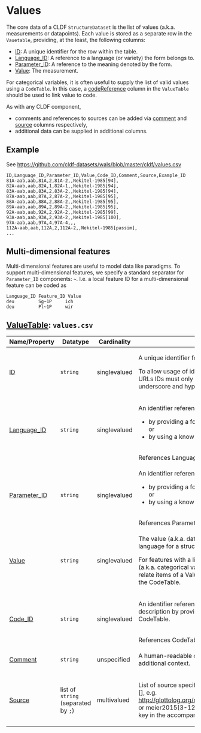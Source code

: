 # Values

The core data of a CLDF `StructureDataset` is the list of values (a.k.a. measurements or datapoints).
Each value is stored as a separate row in the `Vauetable`, providing, at the least, the following columns:
 
- [ID](http://cldf.clld.org/v1.0/terms.rdf#id): A unique identifier for the row within the table.
- [Language_ID](http://cldf.clld.org/v1.0/terms.rdf#languageReference): A reference to a language (or variety) the form belongs to.
- [Parameter_ID](http://cldf.clld.org/v1.0/terms.rdf#parameterReference): A reference to the meaning denoted by the form.
- [Value](http://cldf.clld.org/v1.0/terms.rdf#value): The measurement.

For categorical variables, it is often useful to supply the list of valid values using a `CodeTable`. In this case, a [codeReference](http://cldf.clld.org/v1.0/terms.rdf#codeReference) column in the `ValueTable` should be used to
link value to code.

As with any CLDF component, 
- comments and references to sources can be added via
[comment](http://cldf.clld.org/v1.0/terms.rdf#comment) and [source](http://cldf.clld.org/v1.0/terms.rdf#source) columns respectively,
- additional data can be supplied in additional columns.


## Example

See https://github.com/cldf-datasets/wals/blob/master/cldf/values.csv

```csv
ID,Language_ID,Parameter_ID,Value,Code_ID,Comment,Source,Example_ID
81A-aab,aab,81A,2,81A-2,,Nekitel-1985[94],
82A-aab,aab,82A,1,82A-1,,Nekitel-1985[94],
83A-aab,aab,83A,2,83A-2,,Nekitel-1985[94],
87A-aab,aab,87A,2,87A-2,,Nekitel-1985[95],
88A-aab,aab,88A,2,88A-2,,Nekitel-1985[95],
89A-aab,aab,89A,2,89A-2,,Nekitel-1985[95],
92A-aab,aab,92A,2,92A-2,,Nekitel-1985[99],
93A-aab,aab,93A,2,93A-2,,Nekitel-1985[100],
97A-aab,aab,97A,4,97A-4,,,
112A-aab,aab,112A,2,112A-2,,Nekitel-1985[passim],
...
```


## Multi-dimensional features

Multi-dimensional features are useful to model data like paradigms. 
To support multi-dimensional features, we specify a standard separator for 
`Parameter_ID` components: `~`. 
I.e. a local feature ID for a multi-dimensional feature can be coded as
```
Language_ID Feature_ID Value
deu         Sg~1P     ich
deu         Pl~1P     wir
```
## [ValueTable](http://cldf.clld.org/v1.0/terms.rdf#ValueTable): `values.csv`

Name/Property | Datatype | Cardinality | Description
 --- | --- | --- | --- 
[ID](http://cldf.clld.org/v1.0/terms.rdf#id) | `string` | singlevalued | <div> <p>A unique identifier for a row in a table.</p> <p> To allow usage of identifiers as path components of URLs IDs must only contain alphanumeric characters, underscore and hyphen. </p> </div> 
[Language_ID](http://cldf.clld.org/v1.0/terms.rdf#languageReference) | `string` | singlevalued | <div> <p> An identifier referencing a language either </p> <ul> <li>by providing a foreign key into the LanguageTable or</li> <li>by using a known encoding scheme.</li> </ul> </div> <br>References LanguageTable
[Parameter_ID](http://cldf.clld.org/v1.0/terms.rdf#parameterReference) | `string` | singlevalued | <div> <p> An identifier referencing a parameter either </p> <ul> <li>by providing a foreign key into the ParameterTable or</li> <li>by using a known encoding scheme.</li> </ul> </div> <br>References ParameterTable
[Value](http://cldf.clld.org/v1.0/terms.rdf#value) | `string` | singlevalued | <div> <p> The value (a.k.a. datapoint or measurement) of a language for a structural feature. </p> <p> For features with a limited, discrete set of valid values (a.k.a. categorical variables) it is recommended to relate items of a ValueTable to the respective code in the CodeTable. </p> </div> 
[Code_ID](http://cldf.clld.org/v1.0/terms.rdf#codeReference) | `string` | singlevalued | <div> <p> An identifier referencing a code (aka category) description by providing a foreign key into the CodeTable. </p> </div> <br>References CodeTable
[Comment](http://cldf.clld.org/v1.0/terms.rdf#comment) | `string` | unspecified | <div> <p> A human-readable comment on a resource, providing additional context. </p> </div> 
[Source](http://cldf.clld.org/v1.0/terms.rdf#source) | list of `string` (separated by `;`) | multivalued | <div> <p>List of source specifications, of the form &lt;source_ID&gt;[], e.g. http://glottolog.org/resource/reference/id/318814[34], or meier2015[3-12] where meier2015 is a citation key in the accompanying BibTeX file.</p> </div> 